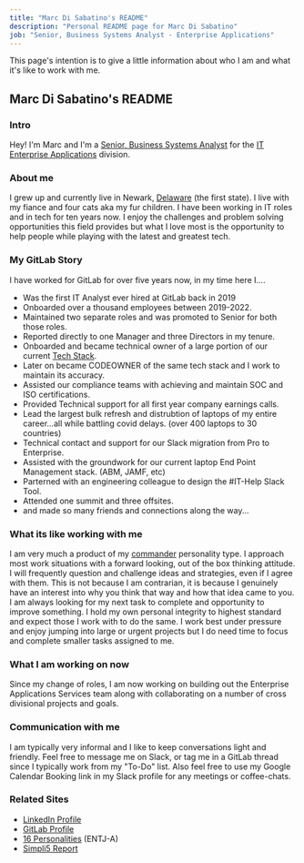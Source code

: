 ```yaml
---
title: "Marc Di Sabatino's README"
description: "Personal README page for Marc Di Sabatino"
job: "Senior, Business Systems Analyst - Enterprise Applications"
---
```


This page's intention is to give a little information about who I am and what it's like to work with me.

## Marc Di Sabatino's README

### Intro

Hey! I'm Marc and I'm a [Senior, Business Systems Analyst](/job-families/finance/business-system-analyst/#senior-business-systems-analyst) for the [IT Enterprise Applications](/handbook/business-technology/) division.

### About me

I grew up and currently live in Newark, [Delaware](https://simple.wikipedia.org/wiki/Delaware) (the first state). I live with my fiance and four cats aka my fur children. I have been working in IT roles and in tech for ten years now. I enjoy the challenges and problem solving opportunities this field provides but what I love most is the opportunity to help people while playing with the latest and greatest tech.

### My GitLab Story

I have worked for GitLab for over five years now, in my time here I....

- Was the first IT Analyst ever hired at GitLab back in 2019
- Onboarded over a thousand employees between 2019-2022.
- Maintained two separate roles and was promoted to Senior for both those roles.
- Reported directly to one Manager and three Directors in my tenure.
- Onboarded and became technical owner of a large portion of our current [Tech Stack](/handbook/business-technology/tech-stack/).
- Later on became CODEOWNER of the same tech stack and I work to maintain its accuracy.
- Assisted our compliance teams with achieving and maintain SOC and ISO certifications.
- Provided Technical support for all first year company earnings calls.
- Lead the largest bulk refresh and distrubtion of laptops of my entire career...all while battling covid delays. (over 400 laptops to 30 countries)
- Technical contact and support for our Slack migration from Pro to Enterprise.
- Assisted with the groundwork for our current laptop End Point Management stack. (ABM, JAMF, etc)
- Parterned with an engineering colleague to design the #IT-Help Slack Tool.
- Attended one summit and three offsites.
- and made so many friends and connections along the way...

### What its like working with me

I am very much a product of my [commander](https://www.forbes.com/health/mind/entj-personality-type/) personality type. I approach most work situations with a forward looking, out of the box thinking attitude. I will frequently question and challenge ideas and strategies, even if I agree with them. This is not because I am contrarian, it is because I genuinely have an interest into why you think that way and how that idea came to you. I am always looking for my next task to complete and opportunity to improve something. I hold my own personal integrity to highest standard and expect those I work with to do the same. I work best under pressure and enjoy jumping into large or urgent projects but I do need time to focus and complete smaller tasks assigned to me.

### What I am working on now

Since my change of roles, I am now working on building out the Enterprise Applications Services team along with collaborating on a number of cross divisional projects and goals.

### Communication with me

I am typically very informal and I like to keep conversations light and friendly. Feel free to message me on Slack, or tag me in a GitLab thread since I typically work from my "To-Do" list. Also feel free to use my Google Calendar Booking link in my Slack profile for any meetings or coffee-chats.

### Related Sites

- [LinkedIn Profile](https://www.linkedin.com/in/marc-disabatino/)
- [GitLab Profile](https://gitlab.com/marc_disabatino)
- [16 Personalities](https://www.16personalities.com/profiles/494e90f221560) (ENTJ-A)
- [Simpli5 Report](https://docs.google.com/document/d/152llveMp7nzM0DpQQo91eHBtzcovGyKRhpAIy-NI_1o/edit)

